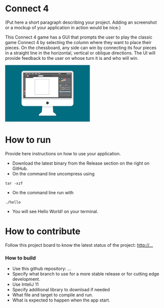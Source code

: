# Connect 4 
(Put here a short paragraph describing your project. 
Adding an screenshot or a mockup of your application in action would be nice.)

This Connect 4 game has a GUI that prompts the user to play the classic game Connect 4 by selecting the column where they want to place their pieces. On the chessboard, any side can win by connecting its four pieces in a straight line in the horizontal, vertical or oblique directions.
The UI will provide feedback to the user on whose turn it is and who will win.


![This is a screenshot.](images.png)
# How to run
Provide here instructions on how to use your application.   
- Download the latest binary from the Release section on the right on GitHub.  
- On the command line uncompress using
```
tar -xzf  
```
- On the command line run with
```
./hello
```
- You will see Hello World! on your terminal. 

# How to contribute
Follow this project board to know the latest status of the project: [http://...]([http://...])  

### How to build
- Use this github repository: ... 
- Specify what branch to use for a more stable release or for cutting edge development.  
- Use InteliJ 11
- Specify additional library to download if needed 
- What file and target to compile and run. 
- What is expected to happen when the app start. 
